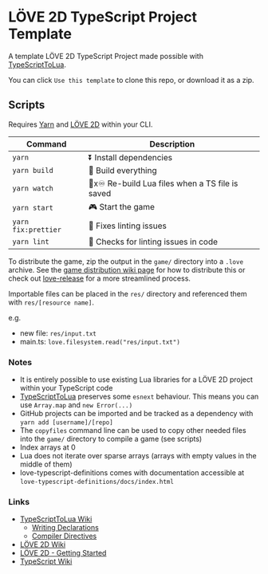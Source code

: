 # LÖVE 2D TypeScript Project Template

A template LÖVE 2D TypeScript Project made possible with [TypeScriptToLua](https://github.com/TypeScriptToLua/TypeScriptToLua).

You can click `Use this template` to clone this repo, or download it as a zip.

## Scripts

Requires [Yarn](https://www.npmjs.com/package/yarn) and [LÖVE 2D](https://love2d.org/) within your CLI.

| Command             | Description                                     |
| ------------------- | ----------------------------------------------- |
| `yarn`              | ⏬ Install dependencies                         |
| `yarn build`        | 🔨 Build everything                             |
| `yarn watch`        | 🔨x♾ Re-build Lua files when a TS file is saved |
| `yarn start`        | 🎮 Start the game                               |
| `yarn fix:prettier` | 💄 Fixes linting issues                         |
| `yarn lint`         | 💄 Checks for linting issues in code            |

To distribute the game, zip the output in the `game/` directory into a `.love` archive. See the [game distribution wiki page](https://love2d.org/wiki/Game_Distribution) for how to distribute this or check out [love-release](https://github.com/MisterDA/love-release) for a more streamlined process.

Importable files can be placed in the `res/` directory and referenced them with `res/[resource name]`.

e.g.

-   new file: `res/input.txt`
-   main.ts: `love.filesystem.read("res/input.txt")`

### Notes

-   It is entirely possible to use existing Lua libraries for a LÖVE 2D project within your TypeScript code
-   [TypeScriptToLua](https://github.com/TypeScriptToLua/TypeScriptToLua) preserves some `esnext` behaviour. This means you can use `Array.map` and `new Error(...)`
-   GitHub projects can be imported and be tracked as a dependency with `yarn add [username]/[repo]`
-   The `copyfiles` command line can be used to copy other needed files into the `game/` directory to compile a game (see scripts)
-   Index arrays at 0
-   Lua does not iterate over sparse arrays (arrays with empty values in the middle of them)
-   love-typescript-definitions comes with documentation accessible at `love-typescript-definitions/docs/index.html`

### Links

-   [TypeScriptToLua Wiki](https://github.com/TypeScriptToLua/TypeScriptToLua/wiki)
    -   [Writing Declarations](https://github.com/TypeScriptToLua/TypeScriptToLua/wiki/Writing-Declarations)
    -   [Compiler Directives](https://github.com/TypeScriptToLua/TypeScriptToLua/wiki/Compiler-Directives)
-   [LÖVE 2D Wiki](https://love2d.org/wiki/Main_Page)
-   [LÖVE 2D - Getting Started](https://love2d.org/wiki/Getting_Started)
-   [TypeScript Wiki](https://github.com/Microsoft/TypeScript/wiki)
